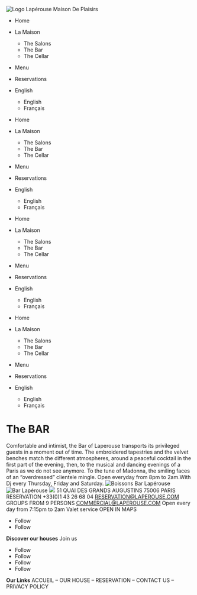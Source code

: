 ![Logo Lapérouse Maison De Plaisirs](https://www.laperouse-paris.fr/wp-content/uploads/2022/01/logo-laperouse-white-paris.png)
  * Home
  * La Maison
    * The Salons
    * The Bar
    * The Cellar
  * Menu
  * Reservations
  * English
    * English
    * Français


  * Home
  * La Maison
    * The Salons
    * The Bar
    * The Cellar
  * Menu
  * Reservations
  * English
    * English
    * Français


  * Home
  * La Maison
    * The Salons
    * The Bar
    * The Cellar
  * Menu
  * Reservations
  * English
    * English
    * Français


  * Home
  * La Maison
    * The Salons
    * The Bar
    * The Cellar
  * Menu
  * Reservations
  * English
    * English
    * Français


# The BAR
Comfortable and intimist, the Bar of Laperouse transports its privileged guests in a moment out of time. The embroidered tapestries and the velvet benches match the different atmospheres, around a peaceful cocktail in the first part of the evening, then, to the musical and dancing evenings of a Paris as we do not see anymore. To the tune of Madonna, the smiling faces of an “overdressed” clientele mingle.
Open everyday from 8pm to 2am.With Dj every Thursday, Friday and Saturday.
![Boissons Bar Lapérouse](https://www.laperouse-paris.fr/wp-content/uploads/2022/04/bar-laperouse-paris.jpg)
![Bar Lapérouse](https://www.laperouse-paris.fr/wp-content/uploads/2022/04/bar-laperouse.jpg)
![](https://www.laperouse-paris.fr/wp-content/uploads/2022/01/logo-laperouse-white-paris.png)
51 QUAI DES GRANDS AUGUSTINS
75006 PARIS
RESERVATION
+33(0)1 43 26 68 04
RESERVATION@LAPEROUSE.COM
GROUPS FROM 9 PERSONS
COMMERCIAL@LAPEROUSE.COM
Open every day from 7:15pm to 2am 
Valet service
OPEN IN MAPS
  * Follow
  * Follow


**Discover our houses**
Join us
  * Follow
  * Follow
  * Follow
  * Follow


**Our Links**
ACCUEIL – OUR HOUSE – RESERVATION – CONTACT US – PRIVACY POLICY
